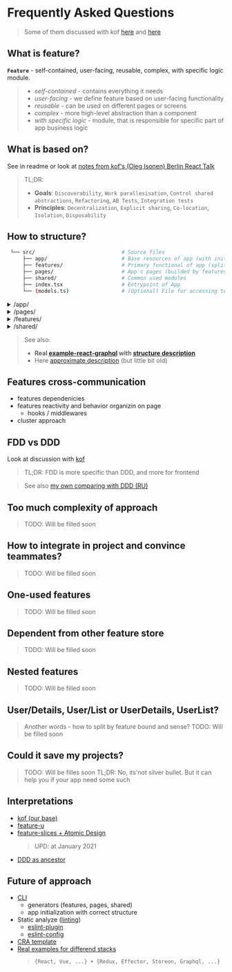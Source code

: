 # Frequently Asked Questions
> Some of them discussed with kof [here](https://github.com/kof/feature-driven-architecture/issues/11) and [here](https://github.com/kof/feature-driven-architecture/issues/) 

## What is feature?
**`Feature`** - self-contained, user-facing, reusable, complex, with specific logic module.

> - *self-contained* - contains everything it needs
> - *user-facing* - we define feature based on user-facing functionality
> - *reusable* - can be used on different pages or screens
> - *complex* - more high-level abstraction than a component
> - *with specific logic* - module, that is responsible for specific part of app business logic

## What is based on?
See in readme or look at [notes from kof's (Oleg Isonen) Berlin React Talk](https://www.notion.so/Summary-Feature-Driven-Architecture-talk-b8609fd4452b41f499703c841e56b8e9)

> TL;DR:
> - **Goals**: `Discoverability`, `Work parallesisation`, `Control shared abstractions`, `Refactoring`, `AB Tests`, `Integration tests`
> - **Principles**: `Decentralization`, `Explicit sharing`, `Co-location`, `Isolation`, `Disposability`

## How to structure?
```sh
 └── src/                            # Source files
     ├── app/                        # Base resources of app (with init logic)
     ├── features/                   # Primary functional of app (splitted by features)
     ├── pages/                      # App's pages (builded by features and shared)
     ├── shared/                     # Common used modules
     ├── index.tsx                   # Entrypoint of App
     └── (models.ts)                 # (Optional) File for accessing to models
```

<details>
  <summary>/app/</summary>
  
  ```sh
  └── app/
    ├── store/                      # Init store
    ├── styles/                     # Init styles
    ├── hocs/                       # Init app (HOC-wrappers)
    ├── {...}                       #
    ├── index.scss                  # Add root styles
    └── index.tsx                   # Entrypoint of app
  ```
</details>

<details>
  <summary>/pages/</summary>
  
  ```sh
  └── pages/
    ├── {page}/                 # Page resources
    |    ├── index.tsx          #   Page UI (with features composition)
    |    ├── index.scss         #   Page styles
    |    └── (effects.ts) /     #   (Optional) Page side-effects 
    |        (middlewares.ts)   #   (for features reactivity)
    └── index.tsx               # Entrypoint with composed routing
  ```
</details>

<details>
  <summary>/features/</summary>
  
  ```sh
  └── features/
      └── feature-name/
              ├── components/            # UI components (`React`, `Canvas`)
              ├── {store/}               # (optional) Store of feature (redux)
              ├── {context/}             # (optional) Store of feature (context)
              ├── {**.gql}               # (optional) Feature request (graphql)
              ├── {**.gen.ts}            # (optional) Feature request (apollo hook generated)
              ├── {...}/                 # (optional) Potentially, you can locate here and other **required** modules (but without fanaticism)
              └── index.ts               # Feature's `entry-point` (with declared public feature's API)
  ```
</details>

<details>
  <summary>/shared/</summary>
  
  ```sh
  └── shared/
     ├── components/             #   **Common used** React components
     ├── helpers/                #   **Common used** Helpers
     ├── hocs/                   #   **Common used** React HOCs
     ├── hooks/                  #   **Common used** React Hooks
     ├── fixtures/               #   **Common used** data helpers / dataSets
     ├── get-env                 #   Module with **env**-vars
     ├── mixins.scss             #   **Common used** SCSS mixins
     └── consts.scss             #   **Common used** SCSS consts (not colors)
  ```
</details>
  
> See also:
> - **Real [example-react-graphql](https://github.com/ani-team/github-client) with [structure description](https://github.com/ani-team/github-client/wiki/Project-Structure)**
> - Here [approximate description](https://github.com/martis-git/learn-frontend/blob/master/about/react_structure.md) (but little bit old)



## Features cross-communication
- features dependenicies
- features reactivity and behavior organizin on page
   - hooks / middlewares
- cluster approach

## FDD vs DDD
Look at discussion with [kof](https://github.com/kof/feature-driven-architecture/issues/13)

> TL;DR: FDD is more specific than DDD, and more for frontend

> See also [my own comparing with DDD (RU)](https://www.notion.so/Frontend-Architecture-2aee8b123a2540958526419267cf7b32)

## Too much complexity of approach
> TODO: Will be filled soon

## How to integrate in project and convince teammates?
> TODO: Will be filled soon

## One-used features
> TODO: Will be filled soon

## Dependent from other feature store
> TODO: Will be filled soon

## Nested features
> TODO: Will be filled soon

## User/Details, User/List or UserDetails, UserList?
> Another words - how to split by feature bound and sense?
> TODO: Will be filled soon

## Could it save my projects?
> TODO: Will be filles soon
> TL;DR: No, its'not silver bullet. But it can help you if your app need some such

## Interpretations
- [kof (our base)](https://github.com/kof/feature-driven-architecture)
- [feature-u](https://feature-u.js.org/)
- [feature-slices + Atomic Design](https://featureslices.dev/)
  > UPD: at January 2021
- [DDD as ancestor](https://medium.com/ssense-tech/domain-driven-design-everything-you-always-wanted-to-know-about-it-but-were-afraid-to-ask-a85e7b74497a)

## Future of approach
- [CLI](https://github.com/feature-driven/cli)
   - generators (features, pages, shared)
   - app initialization with correct structure
- Static analyze ([linting](https://github.com/kof/feature-driven-architecture/issues/12))
   - [eslint-plugin](https://github.com/feature-driven/eslint-plugin)
   - [eslint-config](https://github.com/feature-driven/eslint-config)
- [CRA template](https://github.com/feature-driven/cra-template)
- [Real examples for differend stacks](https://github.com/ani-team/github-client)
   >  `{React, Vue, ...} + {Redux, Effector, Storeon, Graphql, ...}`
